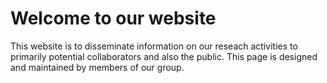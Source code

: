 # Welcome to our website

This website is to disseminate information on our reseach activities to primarily potential collaborators and also the public. This page is designed and maintained by members of our group. 
